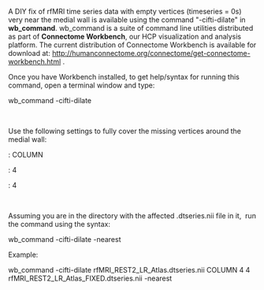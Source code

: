 
A DIY fix of rfMRI time series data with empty vertices (timeseries = 0s) very near the medial wall is available using the command "-cifti-dilate" in **wb\_command**. wb\_command is a suite of command line utilities distributed as part of **Connectome Workbench**, our HCP visualization and analysis platform. The current distribution of Connectome Workbench is available for download at: <http://humanconnectome.org/connectome/get-connectome-workbench.html> .

Once you have Workbench installed, to get help/syntax for running this command, open a terminal window and type: 

wb\_command -cifti-dilate 

 

Use the following settings to fully cover the missing vertices around the medial wall: 

 <direction> : COLUMN  


<surface-distance> : 4  


<volume-distance> : 4  


 

Assuming you are in the directory with the affected .dtseries.nii file in it,  run the command using the syntax:     


wb\_command -cifti-dilate <cifti-in> <direction> <surface-distance> <volume-distance> <cifti-out> -nearest

Example: 

wb\_command -cifti-dilate rfMRI\_REST2\_LR\_Atlas.dtseries.nii COLUMN 4 4 rfMRI\_REST2\_LR\_Atlas\_FIXED.dtseries.nii -nearest

 

 

